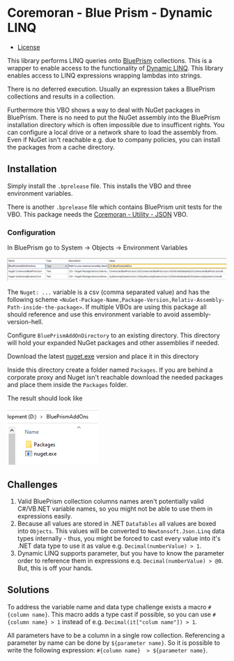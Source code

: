 # Coremoran - Blue Prism - Dynamic LINQ
- [License](LICENSE)

This library performs LINQ queries onto [BluePrism](https://www.blueprism.com/) collections.
This is a wrapper to enable access to the functionality of [Dynamic LINQ](https://dynamic-linq.net/). This library enables access to LINQ expressions wrapping lambdas into strings.

There is no deferred execution. Usually an expression takes a BluePrism collections and results in a collection.

Furthermore this VBO shows a way to deal with NuGet packages in BluePrism. There is no need to put the NuGet assembly into the BluePrism installation directory which is often impossible due to insufficent rights. You can configure a local drive or a network share to load the assembly from. Even if NuGet isn't reachable e.g. due to company policies, you can install the packages from a cache directory.

## Installation

Simply install the ```.bprelease``` file. This installs the VBO and three environment variables.

There is another ```.bprelease``` file which contains BluePrism unit tests for the VBO. This package needs the [Coremoran - Utility - JSON](https://github.com/toarnold/Coremoran.BluePrism.Json) VBO.

### Configuration

In BluePrism go to System -> Objects -> Environment Variables

![Object Enviroment Variables](Doc/images/environment.png)

The ```Nuget: ...``` variable is a csv (comma separated value) and has the following scheme ```<NuGet-Package-Name,Package-Version,Relativ-Assembly-Path-inside-the-package>```.
If multiple VBOs are using this package all should reference and use this environment variable to avoid assembly-version-hell.

Configure ```BluePrismAddOnDirectory``` to an existing directory. This directory will hold your expanded NuGet packages and other assemblies if needed.

Download the latest [nuget.exe](https://www.nuget.org/downloads) version and place it in this directory

Inside this directory create a folder named ```Packages```. If you are behind a corporate proxy and Nuget isn't reachable download the needed packages and place them inside the ```Packages``` folder.

The result should look like

![Assembly folder](Doc/images/assemblyfolder.png)

## Challenges

1. Valid BluePrism collection columns names aren't potentially valid C#/VB.NET variable names, so you might not be able to use them in expressions easily.
1. Because all values are stored in .NET ```DataTables``` all values are boxed into ```Objects```. This values will be converted to ```Newtonsoft.Json.Linq```  data types internally - thus, you might be forced to cast every value into it's .NET data type to use it as value e.g. ```Decimal(numberValue) > 1```.
1. Dynamic LINQ supports parameter, but you have to know the parameter order to reference them in expressions e.q. ```Decimal(numberValue) > @0```. But, this is off your hands.

## Solutions

To address the variable name and data type challenge exists a macro ```#{column name}```. This macro adds a type cast if possible, so you can use ```#{column name} > 1``` instead of e.g. ```Decimal(it["colum name"]) > 1```.

All parameters have to be a column in a single row collection. Referencing a parameter by name can be done by ```${parameter name}```. So it is possible to write the following expression: ```#{column name}  > ${parameter name}```.